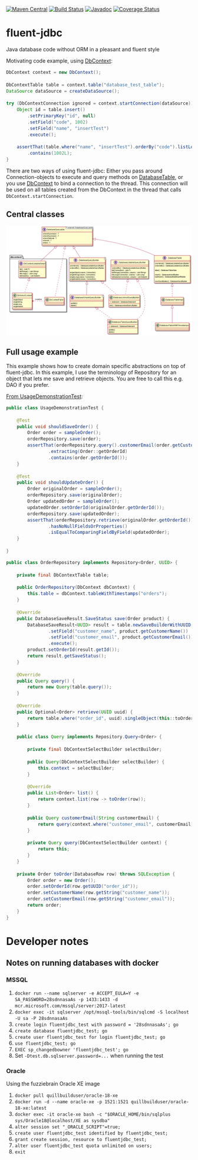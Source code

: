 [![Maven Central](https://maven-badges.herokuapp.com/maven-central/io.github.jhannes/fluent-jdbc/badge.svg)](https://maven-badges.herokuapp.com/maven-central/io.github.jhannes/fluent-jdbc)
[![Build Status](https://travis-ci.org/jhannes/fluent-jdbc.png)](https://travis-ci.org/jhannes/fluent-jdbc)
[![Javadoc](https://img.shields.io/badge/javadoc-fluent--jdbc-blue)](https://jhannes.github.io/fluent-jdbc/apidocs/)
[![Coverage Status](https://coveralls.io/repos/github/jhannes/fluent-jdbc/badge.svg?branch=master)](https://coveralls.io/github/jhannes/fluent-jdbc?branch=master)

# fluent-jdbc
Java database code without ORM in a pleasant and fluent style

Motivating code example, using [DbContext](http://jhannes.github.io/fluent-jdbc/apidocs/org/fluentjdbc/DbContext.html):

```java
DbContext context = new DbContext();

DbContextTable table = context.table("database_test_table");
DataSource dataSource = createDataSource();

try (DbContextConnection ignored = context.startConnection(dataSource)) {
    Object id = table.insert()
        .setPrimaryKey("id", null)
        .setField("code", 1002)
        .setField("name", "insertTest")
        .execute();

    assertThat(table.where("name", "insertTest").orderBy("code").listLongs("code"))
        .contains(1002L);
}

```

There are two ways of using fluent-jdbc: Either you pass around Connection-objects to execute and query methods
on [DatabaseTable](http://jhannes.github.io/fluent-jdbc/apidocs/org/fluentjdbc/DatabaseTable.html),
or you use [DbContext](http://jhannes.github.io/fluent-jdbc/apidocs/org/fluentjdbc/DbContext.html) to bind a connection
to the thread. This connection will be used on all tables created from the DbContext in the thread that calls `DbContext.startConnection`.


## Central classes

![Class diagram](doc/classes.png)


## Full usage example

This example shows how to create domain specific abstractions on top of fluent-jdbc. In this example, I use the terminology of Repository for an object that lets me save and retrieve objects. You are free to call this e.g. DAO if you prefer.

[From UsageDemonstrationTest](https://github.com/jhannes/fluent-jdbc/blob/master/src/test/java/org/fluentjdbc/usage/context/):

```java
public class UsageDemonstrationTest {

    @Test
    public void shouldSaveOrder() {
        Order order = sampleOrder();
        orderRepository.save(order);
        assertThat(orderRepository.query().customerEmail(order.getCustomerEmail()).list())
                .extracting(Order::getOrderId)
                .contains(order.getOrderId());
    }

    @Test
    public void shouldUpdateOrder() {
        Order originalOrder = sampleOrder();
        orderRepository.save(originalOrder);
        Order updatedOrder = sampleOrder();
        updatedOrder.setOrderId(originalOrder.getOrderId());
        orderRepository.save(updatedOrder);
        assertThat(orderRepository.retrieve(originalOrder.getOrderId()))
                .hasNoNullFieldsOrProperties()
                .isEqualToComparingFieldByField(updatedOrder);
    }

}
```

```java
public class OrderRepository implements Repository<Order, UUID> {

    private final DbContextTable table;

    public OrderRepository(DbContext dbContext) {
        this.table = dbContext.tableWithTimestamps("orders");
    }

    @Override
    public DatabaseSaveResult.SaveStatus save(Order product) {
        DatabaseSaveResult<UUID> result = table.newSaveBuilderWithUUID("order_id", product.getOrderId())
                .setField("customer_name", product.getCustomerName())
                .setField("customer_email", product.getCustomerEmail())
                .execute();
        product.setOrderId(result.getId());
        return result.getSaveStatus();
    }

    @Override
    public Query query() {
        return new Query(table.query());
    }

    @Override
    public Optional<Order> retrieve(UUID uuid) {
        return table.where("order_id", uuid).singleObject(this::toOrder);
    }

    public class Query implements Repository.Query<Order> {

        private final DbContextSelectBuilder selectBuilder;

        public Query(DbContextSelectBuilder selectBuilder) {
            this.context = selectBuilder;
        }

        @Override
        public List<Order> list() {
            return context.list(row -> toOrder(row));
        }

        public Query customerEmail(String customerEmail) {
            return query(context.where("customer_email", customerEmail));
        }

        private Query query(DbContextSelectBuilder context) {
            return this;
        }
    }

    private Order toOrder(DatabaseRow row) throws SQLException {
        Order order = new Order();
        order.setOrderId(row.getUUID("order_id"));
        order.setCustomerName(row.getString("customer_name"));
        order.setCustomerEmail(row.getString("customer_email"));
        return order;
    }
}
```

# Developer notes

## Notes on running databases with docker

### MSSQL

1. `docker run --name sqlserver -e ACCEPT_EULA=Y -e SA_PASSWORD=28sdnnasaAs -p 1433:1433 -d mcr.microsoft.com/mssql/server:2017-latest`
2. `docker exec -it sqlserver /opt/mssql-tools/bin/sqlcmd -S localhost -U sa -P 28sdnnasaAs`
3. `create login fluentjdbc_test with password = '28sdnnasaAs'; go`
4. `create database fluentjdbc_test; go`
5. `create user fluentjdbc_test for login fluentjdbc_test; go`
6. `use fluentjdbc_test; go`
7. `EXEC sp_changedbowner 'fluentjdbc_test'; go`
8. Set `-Dtest.db.sqlserver.password=...` when running the test

### Oracle

Using the fuzziebrain Oracle XE image

1. `docker pull quillbuilduser/oracle-18-xe`
2. `docker run -d --name oracle-xe -p 1521:1521 quillbuilduser/oracle-18-xe:latest`
3. `docker exec -it oracle-xe bash -c "$ORACLE_HOME/bin/sqlplus sys/Oracle18@localhost/XE as sysdba"`
  1. `alter session set "_ORACLE_SCRIPT"=true;`
  2. `create user fluentjdbc_test identified by fluentjdbc_test;`
  3. `grant create session, resource to fluentjdbc_test;`
  4. `alter user fluentjdbc_test quota unlimited on users;`
  5. `exit`


